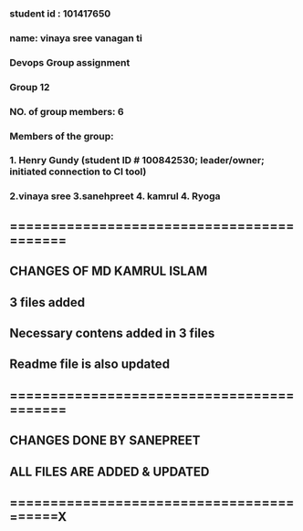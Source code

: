 

### student id : 101417650
### name: vinaya sree vanagan ti

### Devops Group assignment
### Group 12


### NO. of group members: 6
### Members of the group: 
### 1. Henry Gundy (student ID # 100842530; leader/owner; initiated connection to CI tool)  
### 2.vinaya sree 3.sanehpreet 4. kamrul  4. Ryoga

## ==========================================
## CHANGES OF MD KAMRUL ISLAM
## 3 files added
## Necessary contens added in 3 files
## Readme file is also updated
## ==========================================
## CHANGES DONE BY SANEPREET
## ALL FILES ARE ADDED & UPDATED
## =========================================X

